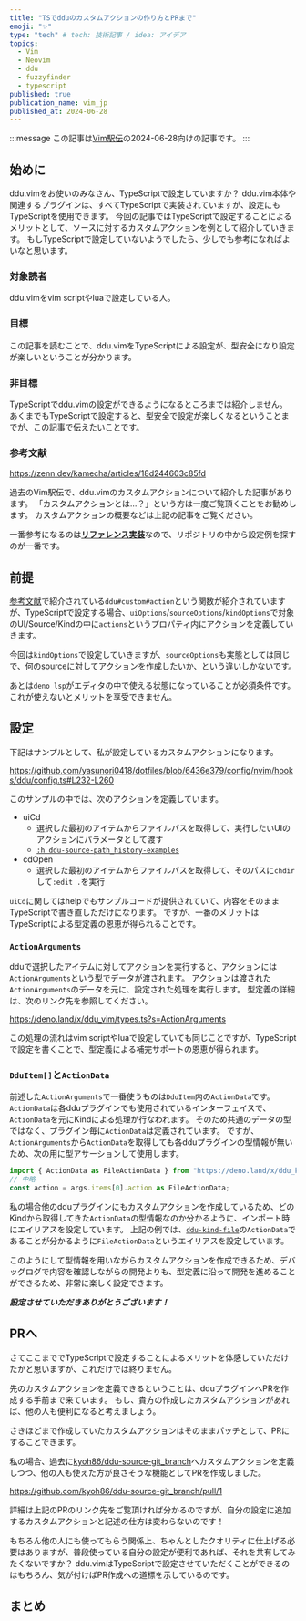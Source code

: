 ```yaml
---
title: "TSでdduのカスタムアクションの作り方とPRまで"
emoji: "✨"
type: "tech" # tech: 技術記事 / idea: アイデア
topics:
  - Vim
  - Neovim
  - ddu
  - fuzzyfinder
  - typescript
published: true
publication_name: vim_jp
published_at: 2024-06-28
---
```


<!-- textlint-disable -->
:::message
この記事は[Vim駅伝](https://vim-jp.org/ekiden/)の2024-06-28向けの記事です。
:::
<!-- textlint-enable -->

## 始めに

ddu.vimをお使いのみなさん、TypeScriptで設定していますか？
ddu.vim本体や関連するプラグインは、すべてTypeScriptで実装されていますが、設定にもTypeScriptを使用できます。
今回の記事ではTypeScriptで設定することによるメリットとして、ソースに対するカスタムアクションを例として紹介していきます。
もしTypeScriptで設定していないようでしたら、少しでも参考になればよいなと思います。

### 対象読者

ddu.vimをvim scriptやluaで設定している人。

### 目標

この記事を読むことで、ddu.vimをTypeScriptによる設定が、型安全になり設定が楽しいということが分かります。

### 非目標

TypeScriptでddu.vimの設定ができるようになるところまでは紹介しません。
あくまでもTypeScriptで設定すると、型安全で設定が楽しくなるということまでが、この記事で伝えたいことです。

### 参考文献

https://zenn.dev/kamecha/articles/18d244603c85fd

過去のVim駅伝で、ddu.vimのカスタムアクションについて紹介した記事があります。
「カスタムアクションとは…？」という方は一度ご覧頂くことをお勧めします。
カスタムアクションの概要などは上記の記事をご覧ください。

一番参考になるのは[**リファレンス実装**](https://github.com/Shougo/shougo-s-github)なので、リポジトリの中から設定例を探すのが一番です。

## 前提

[参考文献](https://zenn.dev/kamecha/articles/18d244603c85fd)で紹介されている`ddu#custom#action`という関数が紹介されていますが、TypeScriptで設定する場合、`uiOptions`/`sourceOptions`/`kindOptions`で対象のUI/Source/Kindの中に`actions`というプロパティ内にアクションを定義していきます。

今回は`kindOptions`で設定していきますが、`sourceOptions`も実態としては同じで、何のsourceに対してアクションを作成したいか、という違いしかないです。

あとは`deno lsp`がエディタの中で使える状態になっていることが必須条件です。
これが使えないとメリットを享受できません。

## 設定

下記はサンプルとして、私が設定しているカスタムアクションになります。

https://github.com/yasunori0418/dotfiles/blob/6436e379/config/nvim/hooks/ddu/config.ts#L232-L260

このサンプルの中では、次のアクションを定義しています。

- uiCd
  - 選択した最初のアイテムからファイルパスを取得して、実行したいUIのアクションにパラメータとして渡す
  - [`:h ddu-source-path_history-examples`](https://github.com/Shougo/ddu-source-path_history/blob/1ad4de5/doc/ddu-source-path_history.txt#L33-L54)
- cdOpen
  - 選択した最初のアイテムからファイルパスを取得して、そのパスに`chdir`して`:edit .`を実行

`uiCd`に関してはhelpでもサンプルコードが提供されていて、内容をそのままTypeScriptで書き直しただけになります。
ですが、一番のメリットはTypeScriptによる型定義の恩恵が得られることです。

### `ActionArguments`

dduで選択したアイテムに対してアクションを実行すると、アクションには`ActionArguments`という型でデータが渡されます。
アクションは渡された`ActionArguments`のデータを元に、設定された処理を実行します。
型定義の詳細は、次のリンク先を参照してください。

https://deno.land/x/ddu_vim/types.ts?s=ActionArguments

この処理の流れはvim scriptやluaで設定していても同じことですが、TypeScriptで設定を書くことで、型定義による補完サポートの恩恵が得られます。

### `DduItem[]`と`ActionData`

前述した`ActionArguments`で一番使うものは`DduItem`内の`ActionData`です。
`ActionData`は各dduプラグインでも使用されているインターフェイスで、`ActionData`を元にKindによる処理が行なわれます。
そのため共通のデータの型ではなく、プラグイン毎に`ActionData`は定義されています。
ですが、`ActionArguments`から`ActionData`を取得しても各dduプラグインの型情報が無いため、次の用に型アサーションして使用します。

```typescript
import { ActionData as FileActionData } from "https://deno.land/x/ddu_kind_file@v0.7.1/file.ts";
// 中略
const action = args.items[0].action as FileActionData;
```

私の場合他のdduプラグインにもカスタムアクションを作成しているため、どのKindから取得してきた`ActionData`の型情報なのか分かるように、インポート時にエイリアスを設定しています。
上記の例では、[`ddu-kind-file`](https://github.com/Shougo/ddu-kind-file)の`ActionData`であることが分かるように`FileActionData`というエイリアスを設定しています。

このようにして型情報を用いながらカスタムアクションを作成できるため、デバッグログで内容を確認しながらの開発よりも、型定義に沿って開発を進めることができるため、非常に楽しく設定できます。

***設定させていただきありがとうございます！***

## PRへ

さてここまででTypeScriptで設定することによるメリットを体感していただけたかと思いますが、これだけでは終りません。

先のカスタムアクションを定義できるということは、dduプラグインへPRを作成する手前まで来ています。
もし、貴方の作成したカスタムアクションがあれば、他の人も便利になると考えましょう。

さきほどまで作成していたカスタムアクションはそのままパッチとして、PRにすることできます。

私の場合、過去に[kyoh86/ddu-source-git_branch](https://github.com/kyoh86/ddu-source-git_branch/)へカスタムアクションを定義しつつ、他の人も使えた方が良さそうな機能としてPRを作成しました。

https://github.com/kyoh86/ddu-source-git_branch/pull/1

詳細は上記のPRのリンク先をご覧頂ければ分かるのですが、自分の設定に追加するカスタムアクションと記述の仕方は変わらないのです！

もちろん他の人にも使ってもらう関係上、ちゃんとしたクオリティに仕上げる必要はありますが、普段使っている自分の設定が便利であれば、それを共有してみたくないですか？
ddu.vimはTypeScriptで設定させていただくことができるのはもちろん、気が付けばPR作成への道標を示しているのです。

## まとめ
